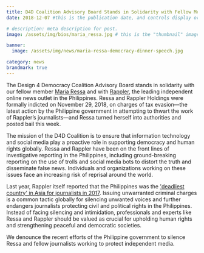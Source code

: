 ```yaml
---
title: D4D Coalition Advisory Board Stands in Solidarity with Fellow Member Maria Ressa and Rappler
date: 2018-12-07 #this is the publication date, and controls display order.

# description: meta description for post.
image: /assets/img/bios/maria_ressa.jpg # this is the "thumbnail" image used for teaser and social media contexts throughout the site.

banner:
  image: /assets/img/news/maria-ressa-democracy-dinner-speech.jpg

category: news
brandmark: true
---
```


The Design 4 Democracy Coalition Advisory Board stands in solidarity with our fellow member [Maria Ressa][link1] and with [Rappler][link2], the leading independent online news outlet in the Philippines. Ressa and Rappler Holdings were formally indicted on November 29, 2018, on charges of tax evasion—the latest action by the Philippine government in attempting to thwart the work of Rappler’s journalists—and Ressa turned herself into authorities and posted bail this week. 

The mission of the D4D Coalition is to ensure that information technology and social media play a proactive role in supporting democracy and human rights globally. Ressa and Rappler have been on the front lines of investigative reporting in the Philippines, including ground-breaking reporting on the use of trolls and social media bots to distort the truth and disseminate false news. Individuals and organizations working on these issues face an increasing risk of reprisal around the world. 

Last year, Rappler itself reported that the Philippines was the ['deadliest country' in Asia for journalists in 2017][link3]. Issuing unwarranted criminal charges is a common tactic globally for silencing unwanted voices and further endangers journalists protecting civil and political rights in the Philippines. Instead of facing silencing and intimidation, professionals and experts like Ressa and Rappler should be valued as crucial for upholding human rights and strengthening peaceful and democratic societies.

We denounce the recent efforts of the Philippine government to silence Ressa and fellow journalists working to protect independent media.  
  

[link1]: https://d4dcoalition.org/advisory-board/maria-ressa.html
[link2]: https://www.rappler.com/
[link3]: https://www.rappler.com/nation/191744-philippines-deadliest-country-journalists-asia-reporters-without-borders-2017-report

